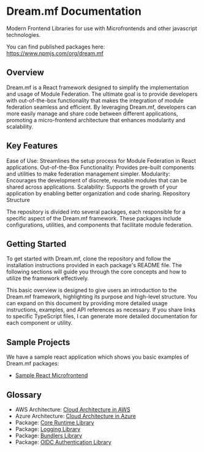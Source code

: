# Dream.mf Documentation

Modern Frontend Libraries for use with Microfrontends and other javascript technologies.

You can find published packages here: https://www.npmjs.com/org/dream.mf

## Overview

Dream.mf is a React framework designed to simplify the implementation and usage of Module Federation. The ultimate goal is to provide developers with out-of-the-box functionality that makes the integration of module federation seamless and efficient. By leveraging Dream.mf, developers can more easily manage and share code between different applications, promoting a micro-frontend architecture that enhances modularity and scalability.

## Key Features

Ease of Use: Streamlines the setup process for Module Federation in React applications.
Out-of-the-Box Functionality: Provides pre-built components and utilities to make federation management simpler.
Modularity: Encourages the development of discrete, reusable modules that can be shared across applications.
Scalability: Supports the growth of your application by enabling better organization and code sharing.
Repository Structure

The repository is divided into several packages, each responsible for a specific aspect of the Dream.mf framework. These packages include configurations, utilities, and components that facilitate module federation.

## Getting Started

To get started with Dream.mf, clone the repository and follow the installation instructions provided in each package's README file. The following sections will guide you through the core concepts and how to utilize the framework effectively.

This basic overview is designed to give users an introduction to the Dream.mf framework, highlighting its purpose and high-level structure. You can expand on this document by providing more detailed usage instructions, examples, and API references as necessary. If you share links to specific TypeScript files, I can generate more detailed documentation for each component or utility.

## Sample Projects

We have a sample react application which shows you basic examples of Dream.mf packages:

- [Sample React Microfrontend](https://github.com/Dream-mf/sample-project-react)

## Glossary

- AWS Architecture: [Cloud Architecture in AWS](/arch/cloud-aws.md)
- Azure Architecture: [Cloud Architecture in Azure](/arch/cloud-azure.md)
- Package: [Core Runtime Library](/packages/dmf-core.md)
- Package: [Logging Library](/packages/dmf-logging.md)
- Package: [Bundlers Library](/packages/dmf-bundlers.md)
- Package: [OIDC Authentication Library](/packages/dmf-oidc.md)